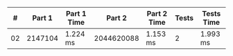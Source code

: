 <table>
<thead>
<tr><th>#  </th><th>Part 1  </th><th>Part 1 Time  </th><th>Part 2    </th><th>Part 2 Time  </th><th>Tests  </th><th>Tests Time  </th></tr>
</thead>
<tbody>
<tr><td>02 </td><td>2147104 </td><td>1.224 ms     </td><td>2044620088</td><td>1.153 ms     </td><td>2      </td><td>1.993 ms    </td></tr>
</tbody>
</table>